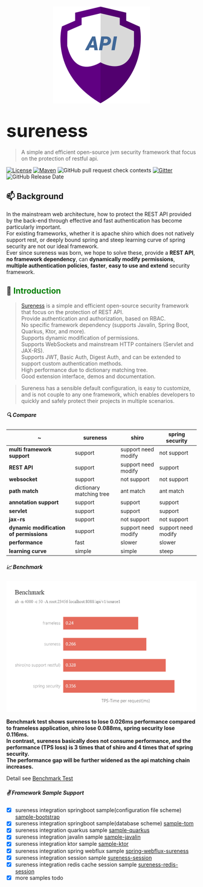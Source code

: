 <p align="center">
  <a href="https://su.usthe.com">
    <img alt="sureness" src="_media/icon128.svg">
  </a>
</p>

# <font size="14p">sureness</font>

> A simple and efficient open-source jvm security framework that focus on the protection of restful api.

[![License](https://img.shields.io/badge/license-Apache%202-4EB1BA.svg)](https://www.apache.org/licenses/LICENSE-2.0.html)
[![Maven](https://img.shields.io/badge/Maven%20Central-1.0.2-blue.svg)](https://search.maven.org/artifact/com.usthe.sureness/sureness-core)
![GitHub pull request check contexts](https://img.shields.io/github/status/contexts/pulls/tomsun28/sureness/8?label=pull%20checks)
[![Gitter](https://img.shields.io/gitter/room/usthe/sureness?label=sureness&color=orange&logo=gitter&logoColor=red)](https://gitter.im/usthe/sureness)
![GitHub Release Date](https://img.shields.io/github/release-date/tomsun28/sureness?color=blue&logo=figshare&logoColor=red)

## 📫 Background

In the mainstream web architecture, how to protect the REST API provided by the back-end through effective and fast authentication has become particularly important.     
For existing frameworks, whether it is apache shiro which does not natively support rest, or deeply bound spring and steep learning curve of spring security are not our ideal framework.   
Ever since sureness was born, we hope to solve these, provide a **REST API**, **no framework dependency**, can **dynamically modify permissions**, **multiple authentication policies**, **faster**, **easy to use and extend** security framework.

## 🎡 <font color="green">Introduction</font>

> [Sureness](https://github.com/usthe/sureness) is a simple and efficient open-source security framework that focus on the protection of REST API.  
> Provide authentication and authorization, based on RBAC.   
> No specific framework dependency (supports Javalin, Spring Boot, Quarkus, Ktor, and more).    
> Supports dynamic modification of permissions.   
> Supports WebSockets and mainstream HTTP containers (Servlet and JAX-RS).    
> Supports JWT, Basic Auth, Digest Auth, and can be extended to support custom authentication methods.    
> High performance due to dictionary matching tree.      
> Good extension interface, demos and documentation.

> Sureness has a sensible default configuration, is easy to customize, and is not couple to any one framework, which enables developers to quickly and safely protect their projects in multiple scenarios.

##### 🔍 Compare

| ~         | sureness | shiro | spring security |
| ---       | ---      | ---   | --- |
| **multi framework support**  | support      | support need modify   | not support |
| **REST API** | support | support need modify   | support |
| **websocket** | support | not support   | not support |
| **path match**  | dictionary matching tree | ant match | ant match |
| **annotation support**    | support      | support      | support |
| **servlet**    | support      | support      | support |
| **jax-rs**     | support      | not support    | not support |
| **dynamic modification of permissions** | support | support need modify | support need modify |
| **performance** | fast | slower | slower|
| **learning curve** | simple | simple | steep|

##### 📈 Benchmark  

![benchmark](_images/benchmark_en.png)  

**Benchmark test shows sureness to lose 0.026ms performance compared to frameless application, shiro lose 0.088ms, spring security lose 0.116ms.**    
**In contrast, sureness basically does not consume performance, and the performance (TPS loss) is 3 times that of shiro and 4 times that of spring security.**      
**The performance gap will be further widened as the api matching chain increases.**      

Detail see [Benchmark Test](https://github.com/tomsun28/sureness-shiro-spring-security)    

##### ✌ Framework Sample Support  

- [x] sureness integration springboot sample(configuration file scheme) [sample-bootstrap](sample-bootstrap.md)   
- [x] sureness integration springboot sample(database scheme) [sample-tom](sample-tom.md)  
- [x] sureness integration quarkus sample [sample-quarkus](sample-quarkus.md)  
- [x] sureness integration javalin sample [sample-javalin](sample-javalin.md)    
- [x] sureness integration ktor sample [sample-ktor](sample-ktor.md)    
- [x] sureness integration spring webflux sample [spring-webflux-sureness](sample-spring-webflux.md)   
- [x] sureness integration session sample [sureness-session](https://github.com/usthe/sureness/tree/master/samples/sureness-session)
- [x] sureness integration redis cache session sample [sureness-redis-session](https://github.com/usthe/sureness/tree/master/samples/sureness-redis-session)
- [x] more samples todo   
